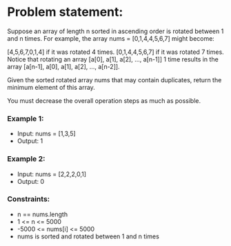 # Problem statement:

Suppose an array of length n sorted in ascending order is rotated between 1 and n times. For example, the array nums = [0,1,4,4,5,6,7] might become:

[4,5,6,7,0,1,4] if it was rotated 4 times.
[0,1,4,4,5,6,7] if it was rotated 7 times.
Notice that rotating an array [a[0], a[1], a[2], ..., a[n-1]] 1 time results in the array [a[n-1], a[0], a[1], a[2], ..., a[n-2]].

Given the sorted rotated array nums that may contain duplicates, return the minimum element of this array.

You must decrease the overall operation steps as much as possible.

 

### Example 1:

- Input: nums = [1,3,5]
- Output: 1
### Example 2:

- Input: nums = [2,2,2,0,1]
- Output: 0
 

### Constraints:

- n == nums.length
- 1 <= n <= 5000
- -5000 <= nums[i] <= 5000
- nums is sorted and rotated between 1 and n times
